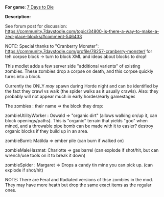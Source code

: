 **For game**: [7 Days to Die](https://7daystodie.com)

**Description:**

See forum post for discussion: https://community.7daystodie.com/topic/34800-is-there-a-way-to-make-a-zed-place-blocks/#comment-546433

NOTE: Special thanks to "Cranberry Monster": https://community.7daystodie.com/profile/78257-cranberry-monster/ for teh corpse block -> turn to block XML and ideas about blocks to drop!

This modlet adds a few server side "additional varients" of existing zombies.  These zombies drop a corpse on death, and this corpse quickly turns into a block.

Currently the ONLY *may* spawn during Horde night and can be identified by the fact they crawl vs walk (the spider walks as it usually crawls).
Also: they probably will not appear much in early hordes/early gamestages

The zombies : their name => the block they drop:

zombieUtilityWorker : Oswald => "organic dirt" (allows walking on/up it, can block openings/paths). This is "organic" terrain that yields "goo" when mined, and a throwable pipe bomb can be made with it to easier? destroy organic blocks if they build up in an area.

zombieBurnt: Matilda => ember pile (can burn if walked on)

zombieMaleHazmat: Charlotte => gas barrel (can explode if shot/hit, but can wrench/use tools on it to break it down)

zombieSpider : Margaret => Drops a candy tin mine you can pick up. (can explode if shot/hit)

NOTE: There are Feral and Radiated versions of thse zombies in the mod. They may have more heath but drop the same exact items as the regular ones.
